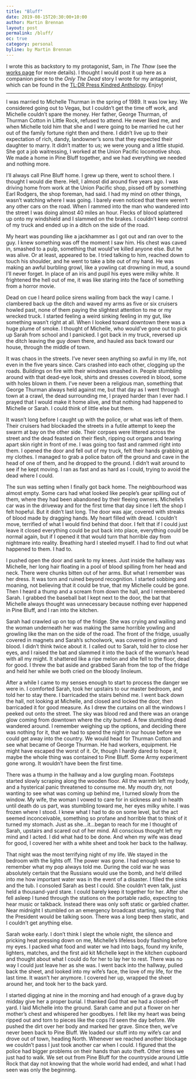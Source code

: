 ```yaml
---
title: "Bluff"
date: 2019-08-15T20:30:00+10:00
author: Martin Brennan
layout: post
permalink: /bluff/
oc: true
category: personal
byline: by Martin Brennan
---
```


I wrote this as backstory to my protagonist, Sam, in _The Thaw_ (see the [works page](/works) for more details). I thought I would post it up here as a companion piece to the _Only The Dead_ story I wrote for my antagonist, which can be found in the [TL;DR Press Kindred Anthology](http://tldrpress.org/index.php/2019/02/27/tldr-press-presents-family-themed-lineup-for-kindred/). Enjoy!

<!--more-->
<hr>

I was married to Michelle Thurman in the spring of 1989. It was low key. We considered going out to Vegas, but I couldn’t get the time off work, and Michelle couldn’t spare the money. Her father, George Thurman, of Thurman Cotton in Little Rock, refused to attend. He never liked me, and when Michelle told him that she and I were going to be married he cut her out of the family fortune right then and there. I didn’t live up to their expectation of rich, dandy, landowner’s sons that they expected their daughter to marry. It didn’t matter to us; we were young and a little stupid. She got a job waitressing, I worked at the Union Pacific locomotive shop. We made a home in Pine Bluff together, and we had everything we needed and nothing more.

I’ll always call Pine Bluff home. I grew up there, went to school there. I thought I would die there. Hell, I almost did around five years ago. I was driving home from work at the Union Pacific shop, pissed off by something Earl Rodgers, the shop foreman, had said. I had my mind on other things, wasn’t watching where I was going. I barely even noticed that there weren’t any other cars on the road. When I rammed into the man who wandered into the street I was doing almost 40 miles an hour. Flecks of blood splattered up onto my windshield and I slammed on the brakes. I couldn’t keep control of my truck and ended up in a ditch on the side of the road.

My heart was pounding like a jackhammer as I got out and ran over to the guy. I knew something was off the moment I saw him. His chest was caved in, smashed to a pulp, something that would’ve killed anyone else. But he was alive. Or at least, appeared to be. I tried talking to him, reached down to touch his shoulder, and he went to take a bite out of my hand. He was making an awful burbling growl, like a yowling cat drowning in mud, a sound I’ll never forget. In place of an iris and pupil his eyes were milky white. It frightened the hell out of me, it was like staring into the face of something from a horror movie.

Dead on cue I heard police sirens wailing from back the way I came. I clambered back up the ditch and waved my arms as five or six cruisers howled past, none of them paying the slightest attention to me or my wrecked truck. I started feeling a weird sinking feeling in my gut, like something wasn’t right at all. When I looked toward downtown there was a huge plume of smoke. I thought of Michelle, who would’ve gone out to pick up Sarah from school and I panicked. I got back in my truck, reversed up the ditch leaving the guy down there, and hauled ass back toward our house, through the middle of town.

It was chaos in the streets. I’ve never seen anything so awful in my life, not even in the five years since. Cars crashed into each other, clogging up the roads. Buildings on fire with their windows smashed in. People stumbling around with that dead-eye look, shirts and
dresses covered in blood, some with holes blown in them. I’ve never been a religious man, something that George Thurman always held against me, but that day as I went through town at a crawl, the dead surrounding me, I prayed harder than I ever had. I prayed that I would make it home alive, and that nothing had happened to Michelle or Sarah. I could think of little else but them.

It wasn’t long before I caught up with the police, or what was left of them. Their cruisers had blockaded the streets in a futile attempt to keep the swarm at bay on the other side. Their corpses were littered across the street and the dead feasted on their flesh, ripping out organs and tearing apart skin right in front of me. I was going too fast and rammed right into them. I opened the door and fell out of my truck, felt their hands grabbing at my clothes. I managed to grab a police baton off the ground and cave in the head of one of them, and he dropped to the ground. I didn’t wait around to see if he kept moving. I ran as fast and as hard as I could, trying to avoid the dead where I could.

The sun was setting when I finally got back home. The neighbourhood was almost empty. Some cars had what looked like people’s gear spilling out of them, where they had been abandoned by their fleeing owners. Michelle’s car was in the driveway and for the first time that day since I left the shop I felt hopeful. But it didn’t last long. The door was ajar, covered with streaks of blood made by dragging hands. My heart filled with dread. I couldn’t move, terrified of what I would find behind that door. I felt that if I could just leave it closed everything could be put back into place, everything could be normal again, but if I opened it that would turn that horrible day from nightmare into reality. Breathing hard I steeled myself. I had to find out what happened to them. I had to.

I pushed open the door and sank to my knees. Just inside the hallway was Michelle, her long hair floating in a pool of blood spilling from her head and neck. There were chunks bitten out of her arms. But what I remember was her dress. It was torn and ruined beyond recognition. I started sobbing and moaning, not believing that it could be true, that my Michelle could be gone. Then I heard a thump and a scream from down the hall, and I remembered Sarah. I grabbed the baseball bat I kept next to the door, the bat that Michelle always thought was unnecessary because nothing ever happened in Pine Bluff, and I ran into the kitchen.

Sarah had crawled up on top of the fridge. She was crying and wailing and the woman underneath her was making the same horrible yowling and growling like the man on the side of the road. The front of the fridge, usually covered in magnets and Sarah’s schoolwork, was covered in grime and blood. I didn’t think twice about it. I called out to Sarah, told her to
close her eyes, and I raised the bat and slammed it into the back of the woman’s head with all my might. It shattered like a ripe melon and she fell to the floor, dead for good. I threw the bat aside and grabbed Sarah from the top of the fridge and held her while we both cried on the bloody linoleum.

After a while I came to my senses enough to start to process the danger we were in. I comforted Sarah, took her upstairs to our master bedroom, and told her to stay there. I barricaded the stairs behind me. I went back down the hall, not looking at Michelle, and closed and locked the door, then barricaded it for good measure. As I drew the curtains on all the windows I peeked out onto the street. The sky was blood red and there was an orange glow coming from downtown where the city burned. A few stumbling dead wandered around. I remember weighing up the options, and deciding there was nothing for it, that we had to spend the night in our house before we could get away into the country. We would head for Thurman Cotton and see what became of George Thurman. He had workers, equipment. He might have escaped the worst of it. Or, though I hardly dared to hope it, maybe the whole thing was contained to Pine Bluff. Some Army experiment gone wrong. It wouldn’t have been the first time.

There was a thump in the hallway and a low gurgling moan. Footsteps started slowly scraping along the wooden floor. All the warmth left my body, and a hysterical panic threatened to consume me. My mouth dry, not wanting to see what was coming up behind me, I turned slowly from the window. My wife, the woman I vowed to care for in sickness and in health until death do us part, was stumbling toward me, her eyes milky white. I was frozen where I stood. I knew what I had to do on some level, but the act seemed inconceivable, something so profane and horrible that to think of it turned my stomach. Just as she…it…began to reach for me I thought of Sarah, upstairs and scared out of her mind. All conscious thought left my mind and I acted. I did what had to be done. And when my wife was dead for good, I covered her with a white sheet and took her back to the hallway.

That night was the most terrifying night of my life. We stayed in the bedroom with the lights off. The power was gone. I had enough sense to remember what my pop always told me. During the cold war he was absolutely certain that the Russians would use the bomb, and he’d drilled into me how important water was in the event of a disaster. I filled the sinks and the tub. I consoled Sarah as best I could. She couldn’t even talk, just held a thousand-yard stare. I could barely keep it together for her. After she fell asleep I tuned through the stations on the portable radio, expecting to hear music or talkback. Instead there was only soft static or garbled chatter. Near midnight I stumbled on an emergency broadcast starting,
saying that the President would be talking soon. There was a long beep then static, and I couldn’t get anything else.

Sarah woke early. I don’t think I slept the whole night, the silence and pricking heat pressing down on me, Michelle’s lifeless body flashing before my eyes. I packed what food and water we had into bags, found my knife, lighters, matches, and the first aid kit Michelle kept in the kitchen cupboard and thought about what I could do for her to lay her to rest. There was no way I could just leave her as she was. I went back into the hallway, pulled back the sheet, and looked into my wife’s face, the love of my life, for the last time. It wasn’t her anymore. I covered her up, wrapped the sheet around her, and took her to the back yard.

I started digging at nine in the morning and had enough of a grave dug by midday give her a proper burial. I thanked God that we had a closed-off yard. I laid Michelle into the ground. Sarah came and put a flower on her mother’s chest and whispered her goodbyes. I felt like my heart was being ripped out and torn to pieces like the cops I’d seen the day before. We pushed the dirt over her body and marked her grave. Since then, we’ve never been back to Pine Bluff. We loaded our stuff into my wife’s car and drove out of town, heading North. Whenever we reached another blockage we couldn’t pass I just took another car when I could. I figured that the police had bigger problems on their hands than auto theft. Other times we just had to walk. We set out from Pine Bluff for the countryside around Little Rock that day not knowing that the whole world had ended, and what I had seen was only the beginning.